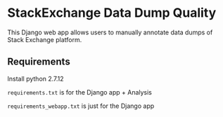 # StackExchange Data Dump Quality
This Django web app allows users to manually annotate data dumps of Stack Exchange platform.


## Requirements

Install python 2.7.12

`requirements.txt` is for the Django app + Analysis

`requirements_webapp.txt` is just for the Django app